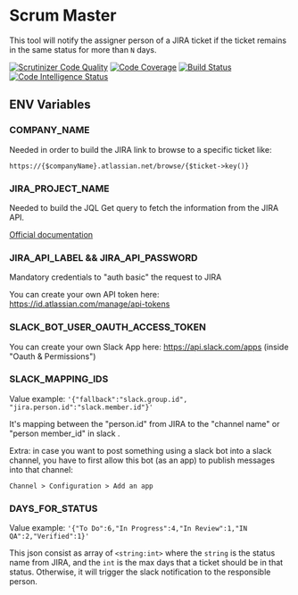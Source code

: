 # Scrum Master   

This tool will notify the assigner person of a JIRA ticket if the ticket
remains in the same status for more than `N` days.

[![Scrutinizer Code Quality](https://scrutinizer-ci.com/g/Chemaclass/scrum-master/badges/quality-score.png?b=master)](https://scrutinizer-ci.com/g/Chemaclass/scrum-master/?branch=master)
[![Code Coverage](https://scrutinizer-ci.com/g/Chemaclass/scrum-master/badges/coverage.png?b=master)](https://scrutinizer-ci.com/g/Chemaclass/scrum-master/?branch=master)
[![Build Status](https://scrutinizer-ci.com/g/Chemaclass/scrum-master/badges/build.png?b=master)](https://scrutinizer-ci.com/g/Chemaclass/scrum-master/build-status/master)
[![Code Intelligence Status](https://scrutinizer-ci.com/g/Chemaclass/scrum-master/badges/code-intelligence.svg?b=master)](https://scrutinizer-ci.com/code-intelligence)


## ENV Variables

### COMPANY_NAME

Needed in order to build the JIRA link to browse to a specific ticket like:

`https://{$companyName}.atlassian.net/browse/{$ticket->key()}`

### JIRA_PROJECT_NAME

Needed to build the JQL Get query to fetch the information from the JIRA API.

[Official documentation](https://confluence.atlassian.com/jirasoftwarecloud/advanced-searching-764478330.html)

### JIRA_API_LABEL && JIRA_API_PASSWORD

Mandatory credentials to "auth basic" the request to JIRA

You can create your own API token here: https://id.atlassian.com/manage/api-tokens

### SLACK_BOT_USER_OAUTH_ACCESS_TOKEN

You can create your own Slack App here: https://api.slack.com/apps (inside "Oauth & Permissions")

### SLACK_MAPPING_IDS

Value example: `'{"fallback":"slack.group.id", "jira.person.id":"slack.member.id"}'`

It's mapping between the "person.id" from JIRA to the "channel name" or "person member_id" in slack .

Extra: in case you want to post something using a slack bot into a slack channel, you have to
first allow this bot (as an app) to publish messages into that channel:

`Channel > Configuration > Add an app`

### DAYS_FOR_STATUS

Value example: `'{"To Do":6,"In Progress":4,"In Review":1,"IN QA":2,"Verified":1}'`

This json consist as array of `<string:int>` where the `string` is the status name
from JIRA, and the `int` is the max days that a ticket should be in that status.
Otherwise, it will trigger the slack notification to the responsible person.

